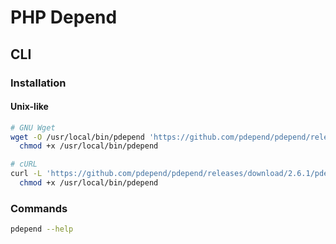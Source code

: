 # PHP Depend

## CLI

### Installation

#### Unix-like

```sh
# GNU Wget
wget -O /usr/local/bin/pdepend 'https://github.com/pdepend/pdepend/releases/download/2.6.1/pdepend.phar' && \
  chmod +x /usr/local/bin/pdepend

# cURL
curl -L 'https://github.com/pdepend/pdepend/releases/download/2.6.1/pdepend.phar' -o /usr/local/bin/pdepend && \
  chmod +x /usr/local/bin/pdepend
```

### Commands

```sh
pdepend --help
```
